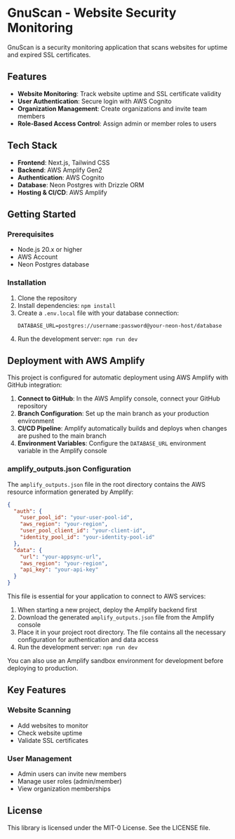# GnuScan - Website Security Monitoring

GnuScan is a security monitoring application that scans websites for uptime and expired SSL certificates.

## Features

- **Website Monitoring**: Track website uptime and SSL certificate validity
- **User Authentication**: Secure login with AWS Cognito
- **Organization Management**: Create organizations and invite team members
- **Role-Based Access Control**: Assign admin or member roles to users

## Tech Stack

- **Frontend**: Next.js, Tailwind CSS
- **Backend**: AWS Amplify Gen2
- **Authentication**: AWS Cognito
- **Database**: Neon Postgres with Drizzle ORM
- **Hosting & CI/CD**: AWS Amplify

## Getting Started

### Prerequisites

- Node.js 20.x or higher
- AWS Account
- Neon Postgres database

### Installation

1. Clone the repository
2. Install dependencies: `npm install`
3. Create a `.env.local` file with your database connection:
   ```
   DATABASE_URL=postgres://username:password@your-neon-host/database
   ```
4. Run the development server: `npm run dev`

## Deployment with AWS Amplify

This project is configured for automatic deployment using AWS Amplify with GitHub integration:

1. **Connect to GitHub**: In the AWS Amplify console, connect your GitHub repository
2. **Branch Configuration**: Set up the main branch as your production environment
3. **CI/CD Pipeline**: Amplify automatically builds and deploys when changes are pushed to the main branch
4. **Environment Variables**: Configure the `DATABASE_URL` environment variable in the Amplify console

### amplify_outputs.json Configuration

The `amplify_outputs.json` file in the root directory contains the AWS resource information generated by Amplify:

```json
{
  "auth": {
    "user_pool_id": "your-user-pool-id",
    "aws_region": "your-region",
    "user_pool_client_id": "your-client-id",
    "identity_pool_id": "your-identity-pool-id"
  },
  "data": {
    "url": "your-appsync-url",
    "aws_region": "your-region",
    "api_key": "your-api-key"
  }
}
```

This file is essential for your application to connect to AWS services:

1. When starting a new project, deploy the Amplify backend first
2. Download the generated `amplify_outputs.json` file from the Amplify console
3. Place it in your project root directory. The file contains all the necessary configuration for authentication and data access
4. Run the development server: `npm run dev`

You can also use an Amplify sandbox environment for development before deploying to production.


## Key Features

### Website Scanning
- Add websites to monitor
- Check website uptime
- Validate SSL certificates

### User Management
- Admin users can invite new members
- Manage user roles (admin/member)
- View organization memberships

## License

This library is licensed under the MIT-0 License. See the LICENSE file.